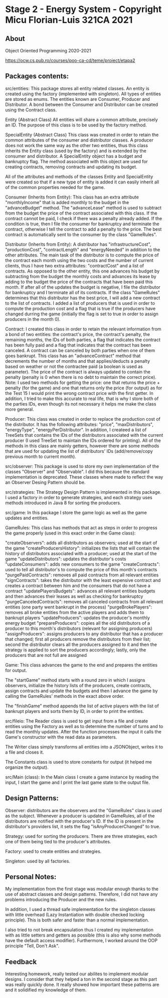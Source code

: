 # Stage 2 - Energy System - Copyright Micu Florian-Luis 321CA 2021

## About

Object Oriented Programming
2020-2021

<https://ocw.cs.pub.ro/courses/poo-ca-cd/teme/proiect/etapa2>

## Packages contents:

src/entities:
This package stores all entity related classes. An entity is created using the
factory (implemented with singleton). All types of entities are stored as
enums. The entities known are Consumer, Producer and Distributor. A bond
between the Consumer and Distributor can be created using the Contract class.

Entity (Abstract Class)
All entities will share a common attribute, precisely an ID. The purpose of 
this class is to be used by the factory method.

SpecialEntity (Abstract Class)
This class was created in order to retain the common attributes of the consumer
and distributor classes. A producer does not work the same way as the other two
entities, thus this class inherits the Entity class (used by the factory) and 
is extended by the consumer and distributor. A SpecialEntity object has a 
budget and bankruptcy flag. The method associated with this object are used for
creating contracts, removing contracts and updating its budget. 

All of the attributes and methods of the classes Entity and SpecialEntity were
created so that if a new type of entity is added it can easily inherit all of
the common properties needed for the game.

Consumer (Inherits from Entity):
This class has an extra attribute "monthlyIncome" that is added monthly to the
budget in the "advanceBudget" method. The "advanceLease" method is used to
subtract from the budget the price of the contract associated with this class.
If the contract cannot be paid, I check if there was a penalty already added.
If the condition is true, then I file the consumer for bankruptcy and terminate
the contract, otherwise I tell the contract to add a penalty to the price. The
best contract is automatically sent to the consumer by the class "GameRules".

Distributor (Inherits from Entity):
A distributor has "infrastructureCost", "productionCost", "contractLength" and
"energyNeeded" in addition to the other attributes. The main task of the 
distributor is to compute the price of the contract each month using the two
costs and the number of current clients, thus I have two extra attributes:
"contractCost" and a list of contracts. As opposed to the other entity,
this one advances his budget by subtracting from the budget the monthly costs
and advances its lease by adding to the budget the price of the contracts that
have been paid this month. If after all of the updates the budget is negative,
I file the distributor for bankruptcy and I terminate all of its contracts. 
If the class "GameRules" determines that this distributor has the best price,
I will add a new contract to the list of contracts. I added a list of producers
that is used in order to compute the production cost and a flag that is true if
the producers have changed durring the game (initially the flag is set to true
in order to assign producers in the month 0).

Contract:
I created this class in order to retain the relevant information from a bond
of two entities: the contract's price, the contract's penalty, the remaining
months, the IDs of both parties, a flag that indicates the contract has been
fully paid and a flag that indicates that the contract has been canceled. A
contract can be canceled by both parties when one of them goes bankrupt. This
class has an "advanceContract" method that decrements the number of months
and that applies/deducts a penalty based on weather or not the contractee paid
(a boolean is used as parameter). The price of the contract is always updated
to contain the penalty (penalty is 0 when there is no debt to maintain the
correct price).
Note: I used two methods for getting the price: one that returns the price +
penalty (for the game) and one that returns only the price (for output) as
for the Test 15 I would print the wrong contract price with the first getter.
In addition, I tried to make this accurate to real life, that is why I store
both of the parties IDs, even though its not necessary it helps me make the
class more general.

Producer:
This class was created in order to replace the production cost of the 
distributor. It has the following attributes: "price", "maxDistributors",
"energyType", "energyPerDistributor". In addition, I createed a list of
TreeSets that contains the IDs of the distributors associated with the 
current producer (I used TreeSet to maintain the IDs ordered for 
printing). All of the methods in this class are mainly getters, however
there are some methods that are used for updating the list of distributors'
IDs (add/remove/copy previous month to current month).  

src/observer:
This package is used to store my own implementation of the classes "Observer"
and "Observable". I did this because the standard implementation is deprecated.
These classes where made to reflect the way an Observer Desing Pattern
should be.

src/strategies:
The Strategy Design Pattern is implemented in this package. I used a factory in
order to generate strategies, and each strategy uses methods introduced in 
Java 8 for sorting the producers. 

src/game:
In this package I store the game logic as well as the game updates and
entities.

GameRules:
This class has methods that act as steps in order to progress the game
properly (used in this exact order in the Game class):

"createObservers": adds all distributors as observers; used at the start of
                    the game
"createProducersHistory": initializes the lists that will contain the history
                    of distributors associated with a producer; used at the 
                    start of the game
"updateDistributors": updates the distributor's costs
"updateConsumers": adds new consumers to the game
"createContracts": used to tell all distributor's to compute the price of this
                    month's contracts
"purgePaidContracts": removes all paid contracts from all relevant entities
"signContracts": takes the distributor with the least expensive contract and
                    creates a contract between him and the consumers that
                    do not have a contract
"updatePlayersBudgets": advances all relevant entities budgets and then 
                    advances their leases as well as checking for bankruptcy
"purgeCanceledContracts": removes all canceled contracts from all relevant 
                    entities (one party went bankrupt in the process)
"purgeBrokePlayers": removes all broke entities from the active players
                    and adds them to bankrupt players
"updateProducers": updates the producer's monthly energy budget
"prepareProducers": copies all the old distributors of a producer to this
                    month's distributors (relevant for assigning producers)
"assignProducers": assigns producers to any distributor that has a producer
                    that changed; first all producers remove the distributors
                    from their list; second the distributor clears all the
                    producers assigned to it and then the strategy is applied
                    to sort the producers accordingly; lastly, only the 
                    producers that are not full are assigned

Game:
This class advances the game to the end and prepares the entities for output.

The "startGame" method starts with a round zero in which I assigns observers,
initialize the history lists of the producers, create contracts, assign 
contracts and update the budgets and then I advance the game by calling
the GameRules' methods in the exact above order.

The "finishGame" method appends the list of active players with the list of
bankrupt players and sorts them by ID, in order to print the entities.

src/fileio:
The Reader class is used to get input from a file and create entities using
the Factory as well as to determine the number of turns and to read the
monthly updates. After the function processes the input it calls the Game's
constructor with the read data as parameters.

The Writer class simply transforms all entities into a JSONObject, writes
it to a file and closes it.

The Constants class is used to store constants for output (it helped me
organize the output).

src/Main (class):
In the Main class I create a game instance by reading the input, I start
the game and I print the last game state to the output file.

## Design Patterns:
Observer: distributors are the observers and the "GameRules" class is used as
        the subject. Whenever a producer is updated in GameRules, all of the
        distributors are notified with the producer's ID. If the ID is present
        in the distributor's providers list, it sets the flag 
        "isAnyProducerChanged" to true.

Strategy: used for sorting the producers. There are three strategies, each one
        of them being tied to the producer's attributes.

Factory: used to create entities and strategies.

Singleton: used by all factories.

## Personal Notes:
My implementation from the first stage was modular enough thanks to the use of
abstract classes and design patterns. Therefore, I did not have any problems 
introducing the Producer and the new rules.

In addition, I used a thread safe implementation for the singleton classes with
little overhead (Lazy Instantiation with double checked locking principle). 
This is both safer and faster than a normal implementation.

I also tried to not break encapsulation thus I created my implementation with
as little setters and getters as possible (this is also why some methods have
the default access modifier). Furthermore, I worked around the OOP principle
"Tell, Don't Ask".

## Feedback
Interesting homework, really tested our abilites to implement modular designs.
I consider that they helped a ton in the second stage as this part was really
quickly done. It really showed how important these patterns are and it 
solidified my knowledge of them.
